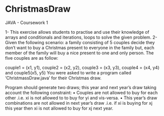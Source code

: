 # ChristmasDraw
JAVA - Coursework 1


1- This exercise allows students to practise and use their knowledge of arrays and
conditionals and iterations, loops to solve the given problem.
2- Given the following scenario: a family consisting of 5 couples decide they don’t
want to buy a Christmas present to everyone in the family but, each member
of the family will buy a nice present to one and only person. The five couples
are as follow:

couple1 = (x1, y1), couple2 = (x2, y2), couple3 = (x3, y3), couple4 = (x4, y4) and couple5(x5, y5)
You were asked to write a program called ‘ChristmassDraw.java’ for their
Christmas draw. 

Program should generate two draws; this year and next year’s draw
taking account the following constraint:
• Couples are not allowed to buy for each other .i.e. xi is not allowed to to
buy for yi and vis-versa.
• This year’s draw combinations are not allowed in next year’s draw .i.e. if
xi is buying for xj this year then xi is not allowed to buy for xj
next year.
